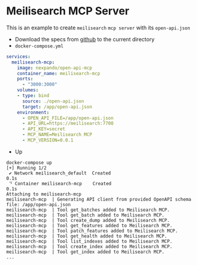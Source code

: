 # Meilisearch MCP Server

This is an example to create `meilisearch` `mcp server` with its `open-api.json`

- Download the specs from [github](https://github.com/meilisearch/open-api/blob/main/open-api.json) to the current directory
- `docker-compose.yml`

```yml
services:
  meilisearch-mcp:
    image: nexpando/open-api-mcp
    container_name: meilisearch-mcp
    ports:
      - "3000:3000"
    volumes:
    - type: bind
      source: ./open-api.json
      target: /app/open-api.json
    environment:
      - OPEN_API_FILE=/app/open-api.json
      - API_URL=https://meilisearch:7700
      - API_KEY=secret
      - MCP_NAME=Meilisearch MCP
      - MCP_VERSION=0.0.1
```

- Up

```
docker-compose up
[+] Running 1/2
 ✔ Network meilisearch_default  Created                                                                                                                                                0.1s 
 ⠙ Container meilisearch-mcp    Created                                                                                                                                                0.1s 
Attaching to meilisearch-mcp
meilisearch-mcp  | Generating API client from provided OpenAPI schema file: /app/open-api.json
meilisearch-mcp  | Tool get_batches added to Meilisearch MCP.
meilisearch-mcp  | Tool get_batch added to Meilisearch MCP.
meilisearch-mcp  | Tool create_dump added to Meilisearch MCP.
meilisearch-mcp  | Tool get_features added to Meilisearch MCP.
meilisearch-mcp  | Tool patch_features added to Meilisearch MCP.
meilisearch-mcp  | Tool get_health added to Meilisearch MCP.
meilisearch-mcp  | Tool list_indexes added to Meilisearch MCP.
meilisearch-mcp  | Tool create_index added to Meilisearch MCP.
meilisearch-mcp  | Tool get_index added to Meilisearch MCP.
...
```